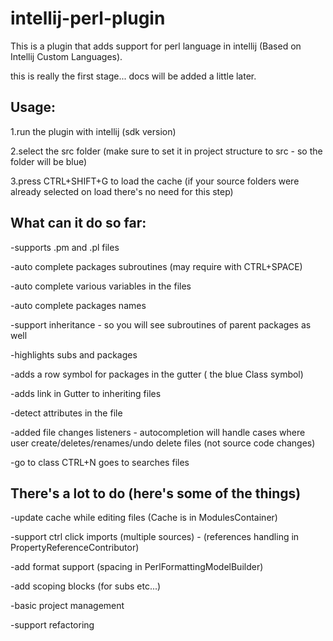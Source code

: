 # intellij-perl-plugin
This is a plugin that adds support for perl language in intellij (Based on Intellij Custom Languages).

this is really the first stage... docs will be added a little later.





Usage:
----------------------
1.run the plugin with intellij (sdk version)

2.select the src folder (make sure to set it in project structure to src - so the folder will be blue)

3.press CTRL+SHIFT+G to load the cache (if your source folders were already selected on load there's no need for this step)

What can it do so far:
----------------------
-supports .pm and .pl files

-auto complete packages subroutines (may require with CTRL+SPACE)

-auto complete various variables in the files

-auto complete packages names

-support inheritance - so you will see subroutines of parent packages as well

-highlights subs and packages

-adds a row symbol for packages in the gutter ( the blue Class symbol)

-adds link in Gutter to inheriting files

-detect attributes in the file

-added file changes listeners - autocompletion will handle cases where user create/deletes/renames/undo delete files (not source code changes)

-go to class CTRL+N goes to searches files

There's a lot to do (here's some of the things)
-----------------------------------------------
-update cache while editing files (Cache is in ModulesContainer)

-support ctrl click imports (multiple sources) - (references handling in PropertyReferenceContributor)

-add format support (spacing in PerlFormattingModelBuilder)

-add scoping blocks (for subs etc...)

-basic project management


-support refactoring